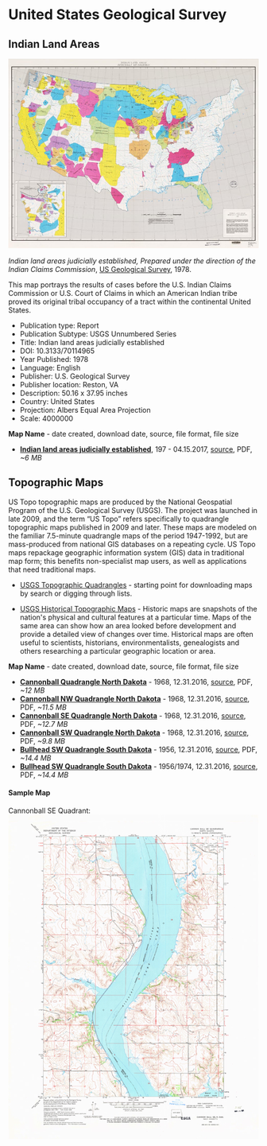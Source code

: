 # United States Geological Survey

## Indian Land Areas

![Indian land areas judicially established](Indian-Lands-plate-1.jpg)

_Indian land areas judicially established, Prepared under the direction of the Indian Claims Commission_, [US Geological Survey](https://pubs.er.usgs.gov/publication/70114965), 1978. 

This map portrays the results of cases before the U.S. Indian Claims Commission or U.S. Court of Claims in which an American Indian tribe proved its original tribal occupancy of a tract within the continental United States.

- Publication type: Report
- Publication Subtype: USGS Unnumbered Series
- Title: Indian land areas judicially established
- DOI: 10.3133/70114965
- Year Published: 1978
- Language: English
- Publisher: U.S. Geological Survey
- Publisher location: Reston, VA
- Description: 50.16 x 37.95 inches
- Country: United States
- Projection: Albers Equal Area Projection
- Scale: 4000000

**Map Name** - date created, download date, source, file format, file size

- **[Indian land areas judicially established](Indian-Lands-plate-1.pdf)**, 197 - 04.15.2017, [source](https://pubs.er.usgs.gov/publication/70114965), PDF, _~6 MB_

## Topographic Maps

US Topo topographic maps are produced by the National Geospatial Program of the U.S. Geological Survey (USGS). The project was launched in late 2009, and the term “US Topo” refers specifically to quadrangle topographic maps published in 2009 and later. These maps are modeled on the familiar 7.5-minute quadrangle maps of the period 1947-1992, but are mass-produced from national GIS databases on a repeating cycle. US Topo maps repackage geographic information system (GIS) data in traditional map form; this benefits non-specialist map users, as well as applications that need traditional maps.

- [USGS Topographic Quadrangles](https://nationalmap.gov/ustopo/index.html) - starting point for downloading maps by search or digging through lists.

- [USGS Historical Topographic Maps](https://nationalmap.gov/historical/) - Historic maps are snapshots of the nation's physical and cultural features at a particular time. Maps of the same area can show how an area looked before development and provide a detailed view of changes over time. Historical maps are often useful to scientists, historians, environmentalists, genealogists and others researching a particular geographic location or area.


**Map Name** - date created, download date, source, file format, file size
- **[Cannonball Quadrangle North Dakota](4712109.pdf)** - 1968, 12.31.2016, [source](https://prd-tnm.s3.amazonaws.com/StagedProducts/Maps/HistoricalTopo/2/13183/4712109.pdf,), PDF, _~12 MB_
- **[Cannonball NW Quadrangle North Dakota](4712103.pdf)** - 1968, 12.31.2016, [source](https://prd-tnm.s3.amazonaws.com/StagedProducts/Maps/HistoricalTopo/2/13183/4712103.pdf), PDF, _~11.5 MB_
- **[Cannonball SE Quadrangle North Dakota](4712105.pdf)** - 1968, 12.31.2016, [source](https://prd-tnm.s3.amazonaws.com/StagedProducts/Maps/HistoricalTopo/2/13183/4712105.pdf), PDF, _~12.7 MB_
- **[Cannonball SW Quadrangle North Dakota](4712105.pdf)** - 1968, 12.31.2016, [source](https://prd-tnm.s3.amazonaws.com/StagedProducts/Maps/HistoricalTopo/2/13183/4712107.pdf), PDF, _~9.8 MB_
- **[Bullhead SW Quadrangle South Dakota](4910117.pdf)** - 1956, 12.31.2016, [source](https://prd-tnm.s3.amazonaws.com/StagedProducts/Maps/HistoricalTopo/2/13936/4910117.pdf), PDF, _~14.4 MB_
- **[Bullhead SW Quadrangle South Dakota](4910117.pdf)** - 1956/1974, 12.31.2016, [source](https://prd-tnm.s3.amazonaws.com/StagedProducts/Maps/HistoricalTopo/2/13936/4910117.pdf), PDF, _~14.4 MB_

#### Sample Map
Cannonball SE Quadrant:
![Cannonball SE Quadrant](Cannonball-SE.jpg)